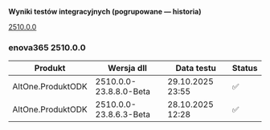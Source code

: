 **Wyniki testów integracyjnych (pogrupowane — historia)**

[2510.0.0](#enova365-251000)

### enova365 2510.0.0

| Produkt           | Wersja dll             | Data testu       | Status |
|-------------------|------------------------|------------------|--------|
| AltOne.ProduktODK | 2510.0.0-23.8.8.0-Beta | 29.10.2025 23:55 | ✅      |
| AltOne.ProduktODK | 2510.0.0-23.8.6.3-Beta | 28.10.2025 12:28 | ✅      |


